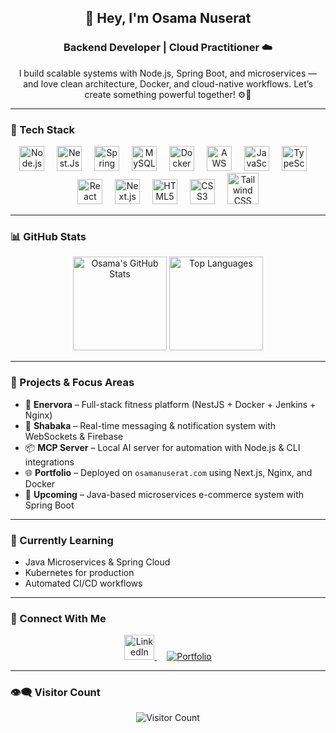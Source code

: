 <h2 align="center">👋 Hey, I'm Osama Nuserat</h2>
<h3 align="center">Backend Developer | Cloud Practitioner ☁️</h3>
<p align="center">I build scalable systems with Node.js, Spring Boot, and microservices — and love clean architecture, Docker, and cloud-native workflows. Let’s create something powerful together! ⚙️🚀</p>

---

### 🔧 Tech Stack

<div align="center">
  <img src="https://cdn.jsdelivr.net/gh/devicons/devicon/icons/nodejs/nodejs-original.svg" height="40" alt="Node.js" />
  <img width="12"/>
  <img src="https://devicon-website.vercel.app/api/nestjs/plain.svg" height="40" alt="Nest.Js">
  <img width="12"/>
  <img src="https://cdn.jsdelivr.net/gh/devicons/devicon/icons/spring/spring-original.svg" height="40" alt="Spring Boot" />
  <img width="12"/>
  <img src="https://cdn.jsdelivr.net/gh/devicons/devicon/icons/mysql/mysql-original.svg" height="40" alt="MySQL" />
  <img width="12"/>
  <img src="https://cdn.jsdelivr.net/gh/devicons/devicon/icons/docker/docker-original.svg" height="40" alt="Docker" />
  <img width="12"/>
  <img src="https://devicon-website.vercel.app/api/amazonwebservices/original.svg" height="40" alt="AWS">
  <img width="12"/>
  <img src="https://cdn.jsdelivr.net/gh/devicons/devicon/icons/javascript/javascript-original.svg" height="40" alt="JavaScript" />
  <img width="12"/>
  <img src="https://cdn.jsdelivr.net/gh/devicons/devicon/icons/typescript/typescript-original.svg" height="40" alt="TypeScript" />
  <img width="12"/>
  <img src="https://cdn.jsdelivr.net/gh/devicons/devicon/icons/react/react-original.svg" height="40" alt="React" />
  <img width="12"/>
  <img src="https://cdn.jsdelivr.net/gh/devicons/devicon/icons/nextjs/nextjs-original.svg" height="40" alt="Next.js" />
  <img width="12"/>
  <img src="https://cdn.jsdelivr.net/gh/devicons/devicon/icons/html5/html5-original.svg" height="40" alt="HTML5" />
  <img width="12"/>
  <img src="https://cdn.jsdelivr.net/gh/devicons/devicon/icons/css3/css3-original.svg" height="40" alt="CSS3" />
  <img width="12"/>
  <img src="https://cdn.jsdelivr.net/gh/devicons/devicon/icons/tailwindcss/tailwindcss-original-wordmark.svg" height="50" alt="Tailwind CSS" />
</div>

---

### 📊 GitHub Stats

<div align="center">
  <img src="https://github-readme-stats.vercel.app/api?username=OsamaNuserat&show_icons=true&include_all_commits=true&count_private=true&theme=dracula&hide_border=false" height="150" alt="Osama's GitHub Stats" />
  <img src="https://github-readme-stats.vercel.app/api/top-langs?username=OsamaNuserat&layout=compact&langs_count=6&theme=dracula&hide_border=false" height="150" alt="Top Languages" />
</div>

---

### 📌 Projects & Focus Areas

- 🔧 **Enervora** – Full-stack fitness platform (NestJS + Docker + Jenkins + Nginx)
- 🔁 **Shabaka** – Real-time messaging & notification system with WebSockets & Firebase
- 📦 **MCP Server** – Local AI server for automation with Node.js & CLI integrations
- 🌐 **Portfolio** – Deployed on `osamanuserat.com` using Next.js, Nginx, and Docker
- 🛒 **Upcoming** – Java-based microservices e-commerce system with Spring Boot

---

### 🌱 Currently Learning

- Java Microservices & Spring Cloud
- Kubernetes for production
- Automated CI/CD workflows

---

### 🤝 Connect With Me

<div align="center">
  <a href="https://www.linkedin.com/in/osamanuserat/" target="_blank">
    <img src="https://raw.githubusercontent.com/maurodesouza/profile-readme-generator/master/src/assets/icons/social/linkedin/default.svg" width="48" height="40" alt="LinkedIn"/>
  </a>
  <img width="12"/>
  <a href="https://osamanuserat.com" target="_blank">
    <img src="https://img.shields.io/badge/Portfolio-%230077B5?style=for-the-badge&logo=internetexplorer&logoColor=white" alt="Portfolio"/>
  </a>
</div>

---

### 👁‍🗨 Visitor Count

<div align="center">
  <img src="https://profile-counter.glitch.me/OsamaNuserat/count.svg?" alt="Visitor Count" />
</div>
